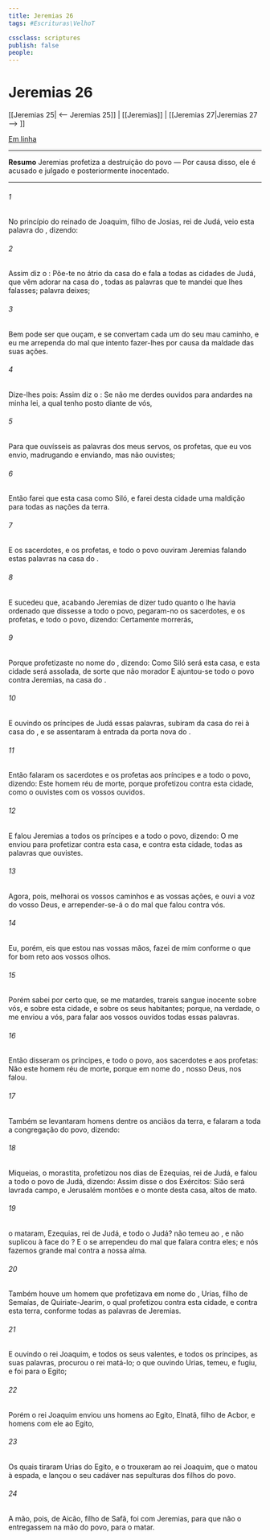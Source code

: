 ```yaml
---
title: Jeremias 26
tags: #Escrituras\VelhoT

cssclass: scriptures
publish: false
people:
---
```


# Jeremias 26
[[Jeremias 25| <-- Jeremias 25]] | [[Jeremias]] | [[Jeremias 27|Jeremias 27 --> ]]

[Em linha](https://churchofjesuschrist.org/study/scriptures/ot/jer/26?lang=por)

---
__Resumo__
Jeremias profetiza a destruição do povo — Por causa disso, ele é acusado e julgado e posteriormente inocentado.

---
###### 1 
No princípio do reinado de Joaquim, filho de Josias, rei de Judá, veio esta palavra do , dizendo:

###### 2 
Assim diz o : Põe-te no átrio da casa do  e fala a todas as cidades de Judá, que vêm adorar na casa do , todas as palavras que te mandei que lhes falasses; palavra  deixes;

###### 3 
Bem pode ser que ouçam, e se convertam cada um do seu mau caminho, e eu me arrependa do mal que intento fazer-lhes por causa da maldade das suas ações.

###### 4 
Dize-lhes pois: Assim diz o : Se não me derdes ouvidos para andardes na minha lei, a qual tenho posto diante de vós,

###### 5 
Para que ouvísseis as palavras dos meus servos, os profetas, que eu vos envio, madrugando e enviando, mas não ouvistes;

###### 6 
Então farei que esta casa  como Siló, e farei desta cidade uma maldição para todas as nações da terra.

###### 7 
E os sacerdotes, e os profetas, e todo o povo ouviram Jeremias falando estas palavras na casa do .

###### 8 
E sucedeu que, acabando Jeremias de dizer tudo quanto o  lhe havia ordenado que dissesse a todo o povo, pegaram-no os sacerdotes, e os profetas, e todo o povo, dizendo: Certamente morrerás,

###### 9 
Porque profetizaste no nome do , dizendo: Como Siló será esta casa, e esta cidade será assolada, de sorte que não  morador  E ajuntou-se todo o povo contra Jeremias, na casa do .

###### 10 
E ouvindo os príncipes de Judá essas palavras, subiram da casa do rei à casa do , e se assentaram à entrada da porta nova do .

###### 11 
Então falaram os sacerdotes e os profetas aos príncipes e a todo o povo, dizendo: Este homem  réu de morte, porque profetizou contra esta cidade, como o ouvistes com os vossos ouvidos.

###### 12 
E falou Jeremias a todos os príncipes e a todo o povo, dizendo: O  me enviou para profetizar contra esta casa, e contra esta cidade, todas as palavras que ouvistes.

###### 13 
Agora, pois, melhorai os vossos caminhos e as vossas ações, e ouvi a voz do  vosso Deus, e arrepender-se-á o  do mal que falou contra vós.

###### 14 
Eu, porém, eis que estou nas vossas mãos, fazei de mim conforme o que for bom  reto aos vossos olhos.

###### 15 
Porém sabei por certo que, se me matardes, trareis sangue inocente sobre vós, e sobre esta cidade, e sobre os seus habitantes; porque, na verdade, o  me enviou a vós, para falar aos vossos ouvidos todas essas palavras.

###### 16 
Então disseram os príncipes, e todo o povo, aos sacerdotes e aos profetas: Não  este homem réu de morte, porque em nome do , nosso Deus, nos falou.

###### 17 
Também se levantaram  homens dentre os anciãos da terra, e falaram a toda a congregação do povo, dizendo:

###### 18 
Miqueias, o morastita, profetizou nos dias de Ezequias, rei de Judá, e falou a todo o povo de Judá, dizendo: Assim disse o  dos Exércitos: Sião será lavrada  campo, e Jerusalém  montões  e o monte desta casa, altos de mato.

###### 19 
 o mataram, Ezequias, rei de Judá, e todo o Judá?  não temeu ao , e não suplicou à face do ? E o  se arrependeu do mal que falara contra eles; e nós fazemos  grande mal contra a nossa alma.

###### 20 
Também houve um homem que profetizava em nome do ,  Urias, filho de Semaías, de Quiriate-Jearim, o qual profetizou contra esta cidade, e contra esta terra, conforme todas as palavras de Jeremias.

###### 21 
E ouvindo o rei Joaquim, e todos os seus valentes, e todos os príncipes, as suas palavras, procurou o rei matá-lo; o que ouvindo Urias, temeu, e fugiu, e foi para o Egito;

###### 22 
Porém o rei Joaquim enviou uns homens ao Egito,  Elnatã, filho de Acbor, e  homens com ele ao Egito,

###### 23 
Os quais tiraram Urias do Egito, e o trouxeram ao rei Joaquim, que o matou à espada, e lançou o seu cadáver nas sepulturas dos filhos do povo.

###### 24 
A mão, pois, de Aicão, filho de Safã, foi com Jeremias, para que não o entregassem na mão do povo, para o matar.

